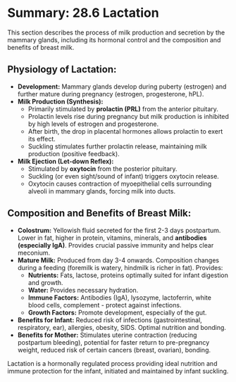 # Summary: 28.6 Lactation

This section describes the process of milk production and secretion by the mammary glands, including its hormonal control and the composition and benefits of breast milk.

## Physiology of Lactation:

*   **Development:** Mammary glands develop during puberty (estrogen) and further mature during pregnancy (estrogen, progesterone, hPL).
*   **Milk Production (Synthesis):**
    *   Primarily stimulated by **prolactin (PRL)** from the anterior pituitary.
    *   Prolactin levels rise during pregnancy but milk production is inhibited by high levels of estrogen and progesterone.
    *   After birth, the drop in placental hormones allows prolactin to exert its effect.
    *   Suckling stimulates further prolactin release, maintaining milk production (positive feedback).
*   **Milk Ejection (Let-down Reflex):**
    *   Stimulated by **oxytocin** from the posterior pituitary.
    *   Suckling (or even sight/sound of infant) triggers oxytocin release.
    *   Oxytocin causes contraction of myoepithelial cells surrounding alveoli in mammary glands, forcing milk into ducts.

## Composition and Benefits of Breast Milk:

*   **Colostrum:** Yellowish fluid secreted for the first 2-3 days postpartum. Lower in fat, higher in protein, vitamins, minerals, and **antibodies (especially IgA)**. Provides crucial passive immunity and helps clear meconium.
*   **Mature Milk:** Produced from day 3-4 onwards. Composition changes during a feeding (foremilk is watery, hindmilk is richer in fat). Provides:
    *   **Nutrients:** Fats, lactose, proteins optimally suited for infant digestion and growth.
    *   **Water:** Provides necessary hydration.
    *   **Immune Factors:** Antibodies (IgA), lysozyme, lactoferrin, white blood cells, complement - protect against infections.
    *   **Growth Factors:** Promote development, especially of the gut.
*   **Benefits for Infant:** Reduced risk of infections (gastrointestinal, respiratory, ear), allergies, obesity, SIDS. Optimal nutrition and bonding.
*   **Benefits for Mother:** Stimulates uterine contraction (reducing postpartum bleeding), potential for faster return to pre-pregnancy weight, reduced risk of certain cancers (breast, ovarian), bonding.

Lactation is a hormonally regulated process providing ideal nutrition and immune protection for the infant, initiated and maintained by infant suckling.
